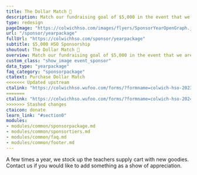 ```yaml
---
title: The Dollar Match 🏦
description: Match our fundraising goal of $5,000 in the event that we are fortunate enough to meet that mark!
type: redesign
pageImage: "https://colwichhso.com/images/flyers/SponsorYearOpenGraph.jpg"
url: "/sponsor/yearpackage"
fullUrl: "https://colwichhso.com/sponsor/yearpackage"
subtitle: $5,000 HSO Sponsorship
shoutout: The Dollar Match 🏦
overview: Match our fundraising goal of $5,000 in the event that we are fortunate enough to meet that mark!
custom_class: "show_image event_sponsor"
data_type: "yearpackage"
faq_category: "sponsorpackage"
ctatext: Purchase Dollar Match
<<<<<<< Updated upstream
ctalink: "https://colwichhso.wufoo.com/forms/?formname=colwich-hso-2023-sponsorship&field1=%245%2C000%20-%20The%20Year%20Rounder"
=======
ctalink: "https://colwichhso.wufoo.com/forms/?formname=colwich-hso-2024-sponsorship&field1=%245%2C000%20-%20The%20Dollar%20Match"
>>>>>>> Stashed changes
ctaicon: donate
learn_link: "#section0"
modules:
- modules/common/sponsorpackage.md
- modules/common/sponsortiers.md
- modules/common/faq.md
- modules/common/footer.md 
---
```

A few times a year, we stock up the teachers supply cart with new goodies. Contact us if you would like to add something as a show of appreciation.